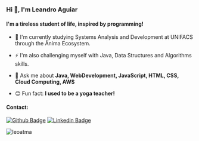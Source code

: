 <h3>Hi 👋, I'm Leandro Aguiar</h3>

<h4>I'm a tireless student of life, inspired by programming! </h4>



- 🌱 I'm currently studying Systems Analysis and Development at UNIFACS through the Ânima Ecosystem.
 
- ⚡ I'm also challenging myself with Java, Data Structures and Algorithms skills.

- 💬 Ask me about **Java, WebDevelopment, JavaScript, HTML, CSS, Cloud Computing, AWS**

- 😊 Fun fact:  **I used to be a yoga teacher!**

<h4> Contact: </h4>

[![Github Badge](https://img.shields.io/badge/-Github-000?style=flat-square&logo=Github&logoColor=white&link=https://github.com/fagnerpsantos)](https://github.com/leoatma)
[![Linkedin Badge](https://img.shields.io/badge/-LinkedIn-blue?style=flat-square&logo=Linkedin&logoColor=white&link=https://www.linkedin.com/in/fagnerpsantos/)](https://www.linkedin.com/in/leaguiar/)


<p><img align="center" src="https://github-readme-stats.vercel.app/api/top-langs?username=leoatma&show_icons=true&locale=en&layout=compact" alt="leoatma" /></p>
